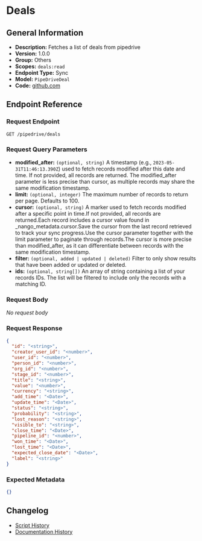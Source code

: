 <!-- BEGIN GENERATED CONTENT -->
# Deals

## General Information

- **Description:** Fetches a list of deals from pipedrive
- **Version:** 1.0.0
- **Group:** Others
- **Scopes:** `deals:read`
- **Endpoint Type:** Sync
- **Model:** `PipeDriveDeal`
- **Code:** [github.com](https://github.com/NangoHQ/integration-templates/tree/main/integrations/pipedrive/syncs/deals.ts)


## Endpoint Reference

### Request Endpoint

`GET /pipedrive/deals`

### Request Query Parameters

- **modified_after:** `(optional, string)` A timestamp (e.g., `2023-05-31T11:46:13.390Z`) used to fetch records modified after this date and time. If not provided, all records are returned. The modified_after parameter is less precise than cursor, as multiple records may share the same modification timestamp.
- **limit:** `(optional, integer)` The maximum number of records to return per page. Defaults to 100.
- **cursor:** `(optional, string)` A marker used to fetch records modified after a specific point in time.If not provided, all records are returned.Each record includes a cursor value found in _nango_metadata.cursor.Save the cursor from the last record retrieved to track your sync progress.Use the cursor parameter together with the limit parameter to paginate through records.The cursor is more precise than modified_after, as it can differentiate between records with the same modification timestamp.
- **filter:** `(optional, added | updated | deleted)` Filter to only show results that have been added or updated or deleted.
- **ids:** `(optional, string[])` An array of string containing a list of your records IDs. The list will be filtered to include only the records with a matching ID.

### Request Body

_No request body_

### Request Response

```json
{
  "id": "<string>",
  "creator_user_id": "<number>",
  "user_id": "<number>",
  "person_id": "<number>",
  "org_id": "<number>",
  "stage_id": "<number>",
  "title": "<string>",
  "value": "<number>",
  "currency": "<string>",
  "add_time": "<Date>",
  "update_time": "<Date>",
  "status": "<string>",
  "probability": "<string>",
  "lost_reason": "<string>",
  "visible_to": "<string>",
  "close_time": "<Date>",
  "pipeline_id": "<number>",
  "won_time": "<Date>",
  "lost_time": "<Date>",
  "expected_close_date": "<Date>",
  "label": "<string>"
}
```

### Expected Metadata

```json
{}
```

## Changelog

- [Script History](https://github.com/NangoHQ/integration-templates/commits/main/integrations/pipedrive/syncs/deals.ts)
- [Documentation History](https://github.com/NangoHQ/integration-templates/commits/main/integrations/pipedrive/syncs/deals.md)

<!-- END  GENERATED CONTENT -->

